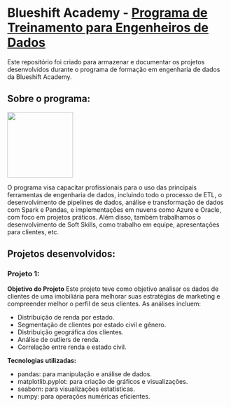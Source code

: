 # Blueshift Academy - [Programa de Treinamento para Engenheiros de Dados](https://blueshiftacademy.com.br/)


Este repositório foi criado para armazenar e documentar os projetos desenvolvidos durante o programa de formação em engenharia de dados da Blueshift Academy.  

## Sobre o programa: 


<img src="https://github.com/user-attachments/assets/f2afa5aa-d2ac-460c-b160-a33340ee8f2a" width="150px" /> 

O programa visa capacitar profissionais para o uso das principais ferramentas de engenharia de dados, incluindo todo o processo de ETL, o desenvolvimento de pipelines de dados, análise e transformação de dados com Spark e Pandas, e implementações em nuvens como Azure e Oracle, com foco em projetos práticos. Além disso, também trabalhamos o desenvolvimento de Soft Skills, como trabalho em equipe, apresentações para clientes, etc.

## Projetos desenvolvidos: 

### Projeto 1: 
**Objetivo do Projeto**
Este projeto teve como objetivo analisar os dados de clientes de uma imobiliária para melhorar suas estratégias de marketing e compreender melhor o perfil de seus clientes. As análises incluem:

* Distribuição de renda por estado.
* Segmentação de clientes por estado civil e gênero.
* Distribuição geográfica dos clientes.
* Análise de outliers de renda.
* Correlação entre renda e estado civil.

**Tecnologias utilizadas:**
* pandas: para manipulação e análise de dados.
* matplotlib.pyplot: para criação de gráficos e visualizações.
* seaborn: para visualizações estatísticas.
* numpy: para operações numéricas eficientes.
